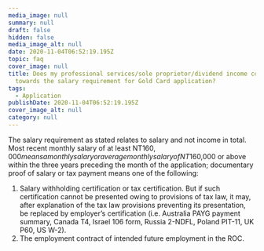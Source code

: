 ```yaml
---
media_image: null
summary: null
draft: false
hidden: false
media_image_alt: null
date: 2020-11-04T06:52:19.195Z
topic: faq
cover_image: null
title: Does my professional services/sole proprietor/dividend income count
  towards the salary requirement for Gold Card application?
tags:
  - Application
publishDate: 2020-11-04T06:52:19.195Z
cover_image_alt: null
category: null
---
```

The salary requirement as stated relates to salary and not income in total.
Most recent monthly salary of at least NT$160,000 means a monthly salary or average monthly salary of NT$160,000 or above within the three years preceding the month of the application; documentary proof of salary or tax payment means one of the following:

1. Salary withholding certification or tax certification. But if such certification cannot be presented owing to provisions of tax law, it may, after explanation of the tax law provisions preventing its presentation, be replaced by employer’s certification (i.e. Australia PAYG payment summary, Canada T4, Israel 106 form, Russia 2-NDFL, Poland PIT-11, UK P60, US W-2).
2. The employment contract of intended future employment in the ROC.